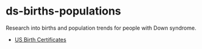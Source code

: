 # ds-births-populations

Research into births and population trends for people with Down syndrome.

- [US Birth Certificates](./projects/us_birth_-_certificates/)
